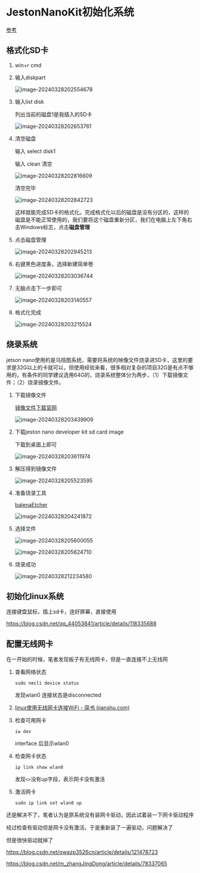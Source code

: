 # JestonNanoKit初始化系统

[参考](https://blog.csdn.net/weixin_67031452/article/details/136349335)

## 格式化SD卡

1. win+r cmd

2. 输入diskpart

    ![image-20240328202554678](./.assets/image-20240328202554678.png)

3. 输入list disk

    列出当前的磁盘1是我插入的SD卡

    ![image-20240328202653761](./.assets/image-20240328202653761.png)

4. 清空磁盘

    输入 select disk1

    输入 clean 清空

    ![image-20240328202816609](./.assets/image-20240328202816609.png)

    清空完毕

    ![image-20240328202842723](./.assets/image-20240328202842723.png)

    这样就能完成SD卡的格式化。完成格式化以后的磁盘是没有分区的，这样的磁盘是不能正常使用的，我们要将这个磁盘重新分区，我们在电脑上左下角右击Windows标志，点击**磁盘管理**

5. 点击磁盘管理

    ![image-20240328202945213](./.assets/image-20240328202945213.png)

6. 右键黑色进度条，选择新建简单卷

    ![image-20240328203036744](./.assets/image-20240328203036744.png)

7. 无脑点击下一步即可

    ![image-20240328203140557](./.assets/image-20240328203140557.png)

8. 格式化完成

    ![image-20240328203215524](./.assets/image-20240328203215524.png)



## 烧录系统

 jetson nano使用的是乌班图系统，需要将系统的映像文件烧录进SD卡，这里的要求是32G以上的卡就可以，但使用经验来看，很多相对复杂的项目32G是有点不够用的，有条件的同学建议选用64G的，烧录系统整体分为两步，（1）下载镜像文件；（2）烧录镜像文件。



1. 下载镜像文件

    [镜像文件下载官网](https://developer.nvidia.com/embedded/downloads#?tx=$product,jetson_nano)

    ![image-20240328203439909](./.assets/image-20240328203439909.png)

    

2. 下载jeston nano developer kit sd card image

    下载到桌面上即可

    ![image-20240328203611974](./.assets/image-20240328203611974.png)

3. 解压得到镜像文件

    ![image-20240328205523595](./.assets/image-20240328205523595.png)

4. 准备烧录工具

    [balenaEtcher](https://etcher.balena.io/)

    ![image-20240328204241872](./.assets/image-20240328204241872.png)

5. 选择文件

    ![image-20240328205600055](./.assets/image-20240328205600055.png)

    ![image-20240328205624710](./.assets/image-20240328205624710.png)

6. 烧录成功

    ![image-20240328212234580](./.assets/image-20240328212234580.png)



## 初始化linux系统

连接键盘鼠标，插上sd卡，连好屏幕，直接使用

https://blog.csdn.net/qq_44053841/article/details/118335688



## 配置无线网卡

在一开始的时候，笔者发现板子有无线网卡，但是一直连接不上无线网

1. 查看网络状态

    ```shell
    sudo nmcli device status
    ```

    发现wlan0 连接状态是disconnected

2. [linux使用无线网卡连接WiFi - 简书 (jianshu.com)](https://www.jianshu.com/p/763450626434)

3. 检查可用网卡

    ```shell
    iw dev
    ```

    interface 后显示wlan0

4. 检查网卡状态

    ```shell
    ip link show wlan0
    ```

    发现`<>`没有up字段，表示网卡没有激活

5. 激活网卡

    ```shell
    sudo ip link set wlan0 up
    ```


还是解决不了，笔者认为是原系统没有装网卡驱动，因此试着装一下网卡驱动程序

经过检查有驱动但是网卡没有激活。于是重新装了一遍驱动，问题解决了

但是很快驱动就掉了

https://blog.csdn.net/qwazp3526cn/article/details/121478723

https://blog.csdn.net/m_zhangJingDong/article/details/78337065

